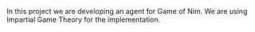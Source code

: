In this project we are developing an agent for Game of Nim. We are using Impartial Game Theory for the implementation.